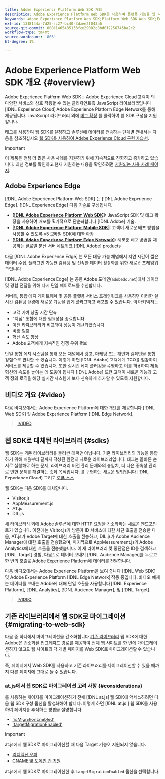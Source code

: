 ```yaml
---
title: Adobe Experience Platform Web SDK 개요
description: Adobe Experience Platform Web SDK를 사용하여 플랫폼 기능을 웹 사이트에 통합하는 방법을 알아봅니다.
keywords: Adobe Experience Platform Web SDK;Platform Web SDK;Web SDK;Edge;Visitor.js;AppMeasurement.js;AT.js;DIL.js;웹 SDK;SDK;웹 SDK;Launch;실행
exl-id: 1348144a-7d25-4c27-bc40-3daee2f043a6
source-git-commit: 00801465435133fce29002c8bd0f2256745ba2c2
workflow-type: tm+mt
source-wordcount: '803'
ht-degree: 1%

---
```


# Adobe Experience Platform Web SDK 개요 {#overview}

Adobe Experience Platform Web SDK는 Adobe Experience Cloud 고객이 의 다양한 서비스와 상호 작용할 수 있는 클라이언트측 JavaScript 라이브러리입니다 [!DNL Experience Cloud] Adobe Experience Platform Edge Network를 통해 제공됩니다. JavaScript 라이브러리 외에 [태그 확장](./extension/web-sdk-extension-configuration.md) 를 클릭하여 웹 SDK 구성을 지원합니다.

태그를 사용하여 웹 SDK를 설정하고 솔루션에 데이터를 전송하는 단계별 안내서는 다음을 참조하십시오 [웹 SDK를 사용하여 Adobe Experience Cloud 구현 자습서](https://experienceleague.adobe.com/docs/platform-learn/implement-web-sdk/overview.html?lang=en).

>[!IMPORTANT]
>
>이 제품은 점점 더 많은 사용 사례를 지원하기 위해 지속적으로 진화하고 증가하고 있습니다. 최신 정보를 확인하고 현재 지원하는 내용을 확인하려면 [지원되는 사용 사례 페이지](https://github.com/orgs/adobe/projects/18/views/1).

## Adobe Experience Edge

[!DNL Adobe Experience Platform Web SDK] 는 [!DNL Adobe Experience Edge]. [!DNL Experience Edge] 다음 기술로 구성됩니다.

* **[[!DNL Adobe Experience Platform Web SDK]](#overview):** JavaScript SDK 및 태그 확장을 사용하여 배포를 획기적으로 단순화합니다 [!DNL Adobe] 기술.
* **[[!DNL Adobe Experience Platform Mobile SDK]](https://aep-sdks.gitbook.io/docs/getting-started/overview):** 고객이 새로운 배포 방법을 사용할 수 있도록 v5 모바일 SDK에 대한 확장
* **[[!DNL Adobe Experience Platform Edge Network]](../server-api/overview.md):** 새로운 배포 방법을 제공하는 글로벌 분산 서버 네트워크 [!DNL Adobe] products

다음 [!DNL Adobe Experience Edge] 는 모든 대응 가능 채널에서 지연 시간이 짧은 데이터 수집, 플러그인 가능한 컴퓨팅 및 신속한 데이터 활성화를 위한 새로운 프레임워크입니다.

[!DNL Adobe Experience Edge] 는 공통 Adobe 도메인(`adobedc.net`)에서 데이터 및 경험 전달을 위해 다시 단일 페이로드를 수신합니다.

서버측, 통합 에지 게이트웨이 및 공통 플랫폼 서비스 프레임워크를 사용하면 이러한 실시간 컴퓨팅 환경에 새로운 기능을 쉽게 플러그하고 배포할 수 있습니다.  이 아키텍처는

* 고객 가치 창출 시간 단축
* &quot;지점&quot; 통합에 대한 필요성을 종료합니다.
* 이전 라이브러리와 비교하여 성능이 개선되었습니다
* 비용 절감
* 혁신 속도 향상
* Adobe 고객에게 지속적인 경쟁 우위 확보

단일 통합 에지 시스템을 통해 모든 채널에서 광고, 마케팅 또는 개인화 캠페인을 통합 경험으로 관리할 수 있습니다. 이렇게 하면 [!DNL Adobe] 고객에게 TCO를 절감하여 서비스를 제공할 수 있습니다.  또한 실시간 에지 플러깅을 수행하고 이를 허용하여 제품 혁신의 속도를 높이는 데 도움이 됩니다 [!DNL Adobe] 또한 고객이 새로운 기능과 고객 정의 로직을 해당 실시간 시스템에 보다 신속하게 추가할 수 있도록 지원합니다.

## 비디오 개요 {#video}

다음 비디오에서는 Adobe Experience Platform에 대한 개요를 제공합니다 [!DNL Web SDK] 및 Adobe Experience Platform [!DNL Edge Network].

>[!VIDEO](https://video.tv.adobe.com/v/34141?quality=12&learn=on)

## 웹 SDK로 대체된 라이브러리 {#sdks}

웹 SDK는 기존 라이브러리를 둘러싼 래퍼만 아닙니다. 기존 라이브러리의 기능을 통합하기 위해 처음부터 끝까지 작성된 완전히 새로운 라이브러리입니다. 태그는 올바른 순서로 실행해야 하는 문제, 라이브러리 버전 관리 문제와의 불일치, 더 나은 종속성 관리로 인한 문제를 해결하는 것이 목적입니다. 를 구현하는 새로운 방법입니다 [!DNL Experience Cloud] 그리고 [오픈 소스](https://github.com/adobe/alloy).

웹 SDK는 다음 SDK를 대체합니다.

* Visitor.js
* AppMeasurement.js
* AT.js
* DIL.js

새 라이브러리 외에 Adobe 솔루션에 대한 HTTP 요청을 간소화하는 새로운 엔드포인트가 있습니다. 이전에는 Visitor.js가 방문자 ID 서비스에 대한 차단 호출을 전송한 다음, AT.js가 Adobe Target에 대한 호출을 전송하고, DIL.js가 Adobe Audience Manager에 대한 호출을 전송했으며, 마지막으로 AppMeasurement.js가 Adobe Analytics에 대한 호출을 전송했습니다. 이 새 라이브러리 및 종단점은 ID를 검색하고 [!DNL Target] 경험, 다음으로 데이터 보내기 [!DNL Audience Manager]를 누르고 한 번의 호출로 Adobe Experience Platform에 데이터를 전달합니다.

다음 비디오에서는 Adobe Experience Platform을 보여 줍니다 [!DNL Web SDK] 및 Adobe Experience Platform [!DNL Edge Network] 작동 중입니다. 비디오 예제는 데이터를 보내는 Adobe에 대해 단일 호출을 사용합니다 [!DNL Experience Platform], [!DNL Analytics], [!DNL Audience Manager], 및 [!DNL Target].

>[!VIDEO](https://video.tv.adobe.com/v/34148)

## 기존 라이브러리에서 웹 SDK로 마이그레이션 {#migrating-to-web-sdk}

다음 중 하나에서 마이그레이션을 간소화합니다 [기존 라이브러리](#sdks) 웹 SDK에 대한 Adobe은 간소화된 업그레이드 경로를 제공하여 전체 웹 사이트를 한 번에 마이그레이션하지 않고도 웹 사이트의 각 개별 페이지를 Web SDK로 마이그레이션할 수 있습니다.

즉, 페이지에서 Web SDK를 사용하고 기존 라이브러리를 마이그레이션할 수 있을 때까지 다른 페이지에 그대로 둘 수 있습니다.

### at.js에서 웹 SDK로 마이그레이션 고려 사항 {#considerations}

를 사용하는 페이지를 마이그레이션하기 전에 [!DNL at.js] 웹 SDK에 액세스하려면 다음 웹 SDK 구성 옵션을 활성화해야 합니다. 이렇게 하면 [!DNL at.js ] 웹 SDK를 사용하여 페이지를 추적하는 방법을 설명합니다.

* [&#39;idMigrationEnabled&#39;](fundamentals/configuring-the-sdk.md#id-migration-enabled)
* [&#39;targetMigrationEnabled&#39;](fundamentals/configuring-the-sdk.md#targetMigrationEnabled)


>[!IMPORTANT]
>
>at.js에서 웹 SDK로 마이그레이션할 때 다음 Target 기능이 지원되지 않습니다.
> * [리디렉션 오퍼](https://experienceleague.adobe.com/docs/target/using/experiences/offers/offer-redirect.html?lang=en)
> * [CNAME 및 도메인 간 지원](https://developer.adobe.com/target/implement/client-side/atjs/atjs-cookies/?lang=en)


at.js에서 웹 SDK로 마이그레이션한 후 `targetMigrationEnabled` 옵션을 선택합니다.



